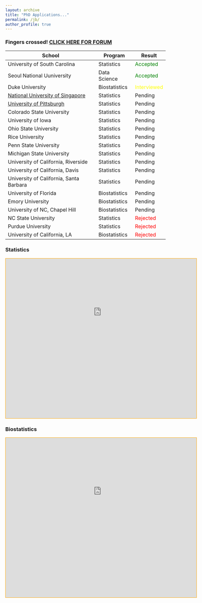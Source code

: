 ```yaml
---
layout: archive
title: "PhD Applications..."
permalink: /jb/
author_profile: true
---
```

<style type="text/css">
    iframe {
        position: relative;
        /* pointer-events: none; */
        top: -540px;
        left: -40px;
        height: 2500px;
        width: 1200px;
        
        zoom: 1;
        -webkit-transform: scale(.565);
        -webkit-transform-origin: 0 0;
    }

    #wrapper {
        overflow: hidden;
        border: 1px solid orange;
        height: 500px;
        width: 600px;
    }
</style>

### Fingers crossed! <a href="https://forum.thegradcafe.com/forum/48-mathematics-and-statistics" target="_blank">CLICK HERE FOR FORUM</a>

School|Program|Result
-|-|-
University of South Carolina|Statistics|<span style="color:green">Accepted</span>
Seoul National Uuniversity|Data Science|<span style="color:green">Accepted</span>
Duke University|Biostatistics|<span style="color:yellow">Interviewed</span>
<a href=https://inetapps.nus.edu.sg/GDA2/Home.aspx target=_blank>National University of Singapore|Statistics|Pending
<a href=https://inetapps.nus.edu.sg/GDA2/Home.aspx target="_blank">University of Pittsburgh|Statistics|Pending
Colorado State University|Statistics|Pending
University of Iowa|Statistics|Pending
Ohio State University|Statistics|Pending
Rice University|Statistics|Pending
Penn State University|Statistics|Pending
Michigan State University|Statistics|Pending
University of California, Riverside|Statistics|Pending
University of California, Davis|Statistics|Pending
University of California, Santa Barbara|Statistics|Pending
University of Florida|Biostatistics|Pending
Emory University|Biostatistics|Pending
University of NC, Chapel Hill|Biostatistics|Pending
NC State University|Statistics|<span style="color:red">Rejected</span>
Purdue University|Statistics|<span style="color:red">Rejected</span>
University of California, LA|Biostatistics|<span style="color:red">Rejected</span>

### Statistics
<body>
    <div id='wrapper'><iframe src="https://www.thegradcafe.com/survey/index.php?q=statistics"></iframe></div>
</body>

### Biostatistics

<body>
    <div id='wrapper'><iframe src="https://www.thegradcafe.com/survey/index.php?q=biostatistics"></iframe></div>
</body>